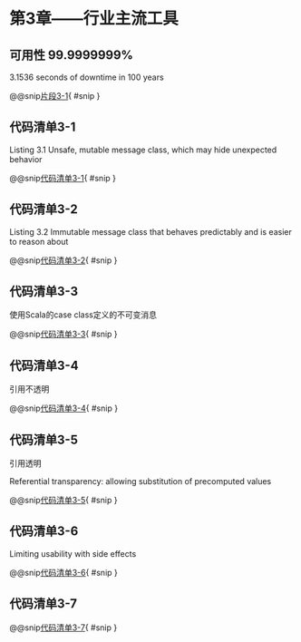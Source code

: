 # 第3章——行业主流工具

## 可用性 99.9999999%

3.1536 seconds of downtime in 100 years
 
@@snip[片段3-1](../../../../chapter03/snips/snip3-1.md){ #snip }

## 代码清单3-1

Listing 3.1 Unsafe, mutable message class, which may hide unexpected behavior

@@snip[代码清单3-1](../../../../chapter03/src/main/java/chapter03/Unsafe.java){ #snip }

## 代码清单3-2

Listing 3.2 Immutable message class that behaves predictably and is easier to reason about

@@snip[代码清单3-2](../../../../chapter03/src/main/java/chapter03/Immutable.java){ #snip }

## 代码清单3-3

使用Scala的case class定义的不可变消息

@@snip[代码清单3-3](../../../../chapter03/src/main/scala/chapter03/Message.scala){ #snip }

## 代码清单3-4

引用不透明

@@snip[代码清单3-4](../../../../chapter03/src/main/java/chapter03/UsingStringBuffer.java){ #snip }

## 代码清单3-5

引用透明

Referential transparency: allowing substitution of precomputed values

@@snip[代码清单3-5](../../../../chapter03/src/main/java/chapter03/Rooter.java){ #snip }

## 代码清单3-6

Limiting usability with side effects

@@snip[代码清单3-6](../../../../chapter03/src/main/java/chapter03/SideEffecting.java){ #snip }

## 代码清单3-7

@@snip[代码清单3-7](../../../../chapter03/src/main/java/chapter03/IntSeeding.java){ #snip }